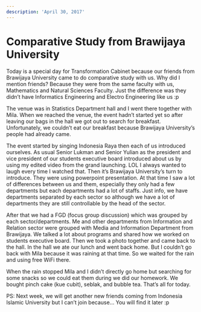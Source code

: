 ```yaml
---
description: 'April 30, 2017'
---
```


# Comparative Study from Brawijaya University

Today is a special day for Transformation Cabinet because our friends from Brawijaya University came to do comparative study with us. Why did I mention friends? Because they were from the same faculty with us, Mathematics and Natural Sciences Faculty. Just the difference was they didn’t have Informatics Engineering and Electro Engineering like us :p

The venue was in Statistics Department hall and I went there together with Mila. When we reached the venue, the event hadn’t started yet so after leaving our bags in the hall we got out to search for breakfast. Unfortunately, we couldn’t eat our breakfast because Brawijaya University’s people had already came.

The event started by singing Indonesia Raya then each of us introduced ourselves. As usual Senior Lukman and Senior Yulian as the president and vice president of our students executive board introduced about us by using my edited video from the grand launching. LOL I always wanted to laugh every time I watched that. Then it’s Brawijaya University’s turn to introduce. They were using powerpoint presentation. At that time I saw a lot of differences between us and them, especially they only had a few departments but each departments had a lot of staffs. Just info, we have departments separated by each sector so although we have a lot of departments they are still controllable by the head of the sector.

After that we had a FGD \(focus group discussion\) which was grouped by each sector/departments. Me and other departments from Information and Relation sector were grouped with Media and Information Department from Brawijaya. We talked a lot about programs and shared how we worked on students executive board. Then we took a photo together and came back to the hall. In the hall we ate our lunch and went back home. But I couldn’t go back with Mila because it was raining at that time. So we waited for the rain and using free WiFi there.

When the rain stopped Mila and I didn’t directly go home but searching for some snacks so we could eat them during we did our homework. We bought pinch cake \(kue cubit\), seblak, and bubble tea. That’s all for today.

PS: Next week, we will get another new friends coming from Indonesia Islamic University but I can’t join because… You will find it later :p

